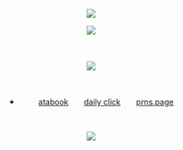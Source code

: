 

<p align="center">
  <img src="https://github.com/user-attachments/assets/e0d89e40-4ad4-4aed-94cc-4ddefdc5d117" />
</p>  

<p align="center">
  <img src="https://github.com/user-attachments/assets/25773182-ab87-4961-9ad7-cbbe2177f5ca" />
</p>

　<p align="center">![](https://komarev.com/ghpvc/?username=2ft-high&label=(♡⁠)&color=f2b1cb)
 
 　<p align="center">✦      [atabook](https://fallenlove.atabook.org)    [daily click](https://arab.org/click-to-help/palestine)    [prns.page](https://en.pronouns.page/@fairlove)</p>

  <p align="center">       
 


<p align="center">
  <img src="https://github.com/user-attachments/assets/7cc26ca7-0e6b-491c-891b-9fa7b7bf1a12" />


                                                              

  
    




